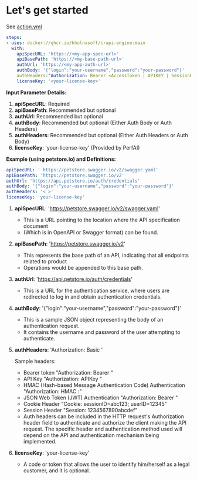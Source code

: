 # Let's get started

See [action.yml](action.yml)

```yaml
steps:
- uses: docker://ghcr.io/khulnasoft/crapi-engine:main
  with:
    apiSpecURL: 'https://<my-app-spec-url>'
    apiBasePath: 'https://<my-base-path-url>'
    authUrl: 'https://<my-app-auth-url>'
    authBody: '{"login":"your-username","password":"your-password"}'
    authHeaders:"Authorization: Bearer <AccessToken | APIKEY | SessionHeader | JWT>"
    licenseKey: '<your-license-key>' 
```

**Input Parameter Details:**

1.	**apiSpecURL**: Required
2.	**apiBasePath**: Recommended but optional
3.	**authUrl**: Recommended but optional
4.	**authBody**: Recommended but optional (Either Auth Body or Auth Headers)
5.	**authHeaders**: Recommended but optional (Either Auth Headers or Auth Body)
6.	**licenseKey**: 'your-license-key' (Provided by PerfAI)

**Example (using petstore.io) and Definitions:**

```yaml
apiSpecURL: ' https://petstore.swagger.io/v2/swagger.yaml'
apiBasePath: 'https://petstore.swagger.io/v2'
authUrl: 'https://api.petstore.io/auth/credentials'
authBody: '{"login":"your-username","password":"your-password"}'
authHeaders: '< >'
licenseKey: 'your-license-key'
```


1.	**apiSpecURL**: 'https://petstore.swagger.io/v2/swagger.yaml'
      - This is a URL pointing to the location where the API specification document 
      - (Which is in OpenAPI or Swagger format) can be found.

2.	**apiBasePath**: 'https://petstore.swagger.io/v2'
      - This represents the base path of an API, indicating that all endpoints related to product 
      - Operations would be appended to this base path.

3.	**authUrl**: 'https://api.petstore.io/auth/credentials'
      - This is a URL for the authentication service, where users are redirected to log in and obtain authentication credentials.

4.	**authBody**: '{"login":"your-username","password":"your-password"}'

      - This is a sample JSON object representing the body of an authentication request. 
      - It contains the username and password of the user attempting to authenticate.

5.	**authHeaders**: 'Authorization: Basic <Base64EncodedCredentials>' 

    Sample headers:

      - Bearer token "Authorization: Bearer <AccessToken>" 
      - API Key "Authorization: APIKey <APIKey>"
      - HMAC (Hash-based Message Authentication Code) Authentication "Authorization: HMAC <APIKey>:<Signature>"
      - JSON Web Token (JWT) Authentication "Authorization: Bearer <JWT>"
      - Cookie Header "Cookie: sessionID=abc123; userID=12345"
      - Session Header "Session: 1234567890abcdef"
      - Auth headers can be included in the HTTP request's Authorization header field to authenticate and authorize the client making the API request. The specific header and authentication method used will depend on the API and authentication mechanism being implemented.

6.	**licenseKey**: 'your-license-key'
      - A code or token that allows the user to identify him/herself as a legal customer, and it is optional.


